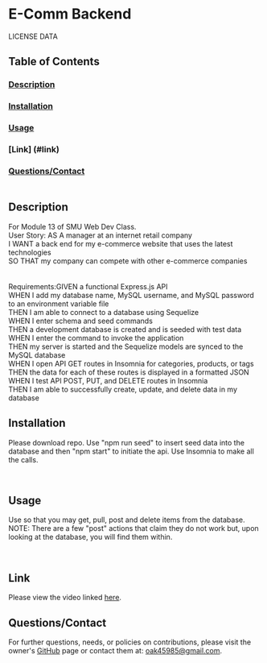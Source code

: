 # E-Comm Backend

LICENSE DATA

## Table of Contents
### [Description](#des)
### [Installation](#ins)
### [Usage](#use)
### [Link] (#link)
### [Questions/Contact](#que)<br><br>

## <a name="des">Description</a>
<p> For Module 13 of SMU Web Dev Class. 
<br>User Story: AS A manager at an internet retail company<br>
I WANT a back end for my e-commerce website that uses the latest technologies<br>
SO THAT my company can compete with other e-commerce companies<br><br>
<br>Requirements:GIVEN a functional Express.js API
<br>WHEN I add my database name, MySQL username, and MySQL password to an environment variable file
<br>THEN I am able to connect to a database using Sequelize
<br>WHEN I enter schema and seed commands
<br>THEN a development database is created and is seeded with test data
<br>WHEN I enter the command to invoke the application
<br>THEN my server is started and the Sequelize models are synced to the MySQL database
<br>WHEN I open API GET routes in Insomnia for categories, products, or tags
<br>THEN the data for each of these routes is displayed in a formatted JSON
<br>WHEN I test API POST, PUT, and DELETE routes in Insomnia
<br>THEN I am able to successfully create, update, and delete data in my database


## <a name="ins">Installation</a>
<p>Please download repo. Use "npm run seed" to insert seed data into the database and then "npm start" to initiate the api. Use Insomnia to make all the calls.</p><br>


## <a name="use">Usage</a>
<p> Use so that you may get, pull, post and delete items from the database. NOTE: There are a few "post" actions that claim they do not work but, upon looking at the database, you will find them within.</p><br>

## <a name="link">Link</a>
<p>Please view the video linked <a href="https://drive.google.com/file/d/1jCx3CVb7rQFrX5KHuhmcaM5yeWUmGxl7/view?usp=sharing">here</a>.<p>

## <a name="que">Questions/Contact</a>
<p> For further questions, needs, or policies on contributions, please visit the owner's <a href="https://github.com/oak45985">GitHub</a> page or contact them at: <a href="mailto:oak45985@gmail.com">oak45985@gmail.com</a>.</p>
